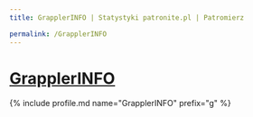 ```yaml
---
title: GrapplerINFO | Statystyki patronite.pl | Patromierz

permalink: /GrapplerINFO
---
```


# [GrapplerINFO](https://patronite.pl/GrapplerINFO)

{% include profile.md name="GrapplerINFO" prefix="g" %}
